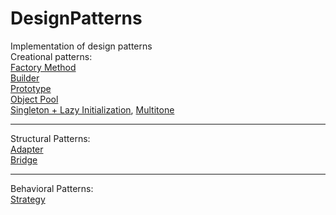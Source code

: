 # DesignPatterns
Implementation of design patterns<br>
Creational patterns:<br>
<a href="https://github.com/BloodyRainRage/DesignPatterns/tree/master/FactoryMethod">Factory Method</a><br>
<a href="https://github.com/BloodyRainRage/DesignPatterns/tree/master/Builder">Builder</a><br>
<a href="https://github.com/BloodyRainRage/DesignPatterns/tree/master/Prototype">Prototype</a><br>
<a href="https://github.com/BloodyRainRage/DesignPatterns/tree/master/ObjectPool">Object Pool</a><br>
<a href="https://github.com/BloodyRainRage/DesignPatterns/tree/master/Singleton">Singleton + Lazy Initialization</a>, 
<a href="https://github.com/BloodyRainRage/DesignPatterns/tree/master/Multitone">Multitone</a>

<hr>
<p>
Structural Patterns:<br>
<a href="https://github.com/BloodyRainRage/DesignPatterns/tree/master/Adapter">Adapter</a><br>
<a href="https://github.com/BloodyRainRage/DesignPatterns/tree/master/Bridge">Bridge</a>
<hr>
<p>
Behavioral Patterns:<br>
<a href="https://github.com/BloodyRainRage/DesignPatterns/tree/master/Strategy">Strategy</a>
